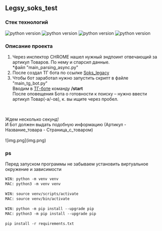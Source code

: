 ## Legsy_soks_test


### Стек технологий
![python version](https://img.shields.io/badge/Python-3.9-yellowgreen) 
![python version](https://img.shields.io/badge/aiogram-2.23.1-yellowgreen) 
![python version](https://img.shields.io/badge/aiohttp-3.8.3-yellowgreen) 
![python version](https://img.shields.io/badge/async--timeout-4.0.2-yellowgreen) 


### Описание проекта
1. Через инспектор CHROME нашел нужный эндпоинт отвечающий за артикул Товаров. По нему и спарсил данные.
<br>*файл "main_parsing_async.py"
2. После создал ТГ бота по ссылке <a href="https://t.me/Soks_legacy_bot">Soks_legacy</a> 
3. Чтобы бот заработал нужно запустить скрипт в файле "main_tg_bot.py"<br>
Вводим в <a href="https://t.me/Soks_legacy_bot">ТГ-боте</a> команду **/start** 
<br>После оповещения Бота о готовности к поиску – нужно ввести артикул Товар(-а/-ов), к. вы ищите через пробел.
<br>
<br>Ждем несколько секунд! 
<br>И Бот должен выдать подобную информацию (Артикул - Название_товара - Страница_с_товаром)
<br><br>
![img.png](img.png)


### ps
Перед запуском программы не забываем установить виртуальное окружение и зависимости
```
WIN: python -m venv venv
MAC: python3 -m venv venv

WIN: source venv/scripts/activate
MAC: source venv/bin/activate

WIN: python -m pip install --upgrade pip
MAC: python3 -m pip install --upgrade pip

pip install -r requirements.txt
```



